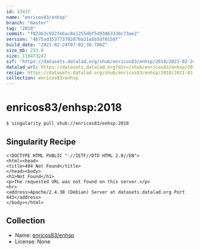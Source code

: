 ```yaml
---
id: 13437
name: "enricos83/enhsp"
branch: "master"
tag: "2018"
commit: "f02363c932febac8e1255dbf5d93863330c73ae2"
version: "4b75ad353773782870a21a5b5df0158f"
build_date: "2021-02-24T07:02:30.780Z"
size_mb: 253.0
size: 110473247
sif: "https://datasets.datalad.org/shub/enricos83/enhsp/2018/2021-02-24-f02363c9-4b75ad35/4b75ad353773782870a21a5b5df0158f.sif"
datalad_url: https://datasets.datalad.org?dir=/shub/enricos83/enhsp/2018/2021-02-24-f02363c9-4b75ad35/
recipe: https://datasets.datalad.org/shub/enricos83/enhsp/2018/2021-02-24-f02363c9-4b75ad35/Singularity
collection: enricos83/enhsp
---
```


# enricos83/enhsp:2018

```bash
$ singularity pull shub://enricos83/enhsp:2018
```

## Singularity Recipe

```singularity
<!DOCTYPE HTML PUBLIC "-//IETF//DTD HTML 2.0//EN">
<html><head>
<title>404 Not Found</title>
</head><body>
<h1>Not Found</h1>
<p>The requested URL was not found on this server.</p>
<hr>
<address>Apache/2.4.38 (Debian) Server at datasets.datalad.org Port 443</address>
</body></html>
```

## Collection

 - Name: [enricos83/enhsp](https://github.com/enricos83/enhsp)
 - License: None

